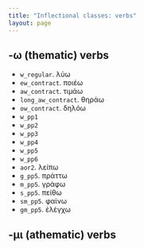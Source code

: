 ```yaml
---
title: "Inflectional classes: verbs"
layout: page
---
```


## -ω (thematic) verbs

- `w_regular`. λύω
- `ew_contract`. ποιέω
- `aw_contract`. τιμάω
- `long_aw_contract`. θηράω
- `ow_contract`. δηλόω
- `w_pp1`
- `w_pp2`
- `w_pp3`
- `w_pp4`
- `w_pp5`
- `w_pp6`
- `aor2`. λείπω
- `g_pp5`.  πράττω
- `m_pp5`. γράφω
- `s_pp5`. πείθω
- `sm_pp5`. φαίνω
- `gm_pp5`.  ἐλέγχω


## -μι (athematic) verbs
